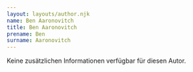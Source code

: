 ```yaml
---
layout: layouts/author.njk
name: Ben Aaronovitch
title: Ben Aaronovitch
prename: Ben
surname: Aaronovitch
---
```

Keine zusätzlichen Informationen verfügbar für diesen Autor.
